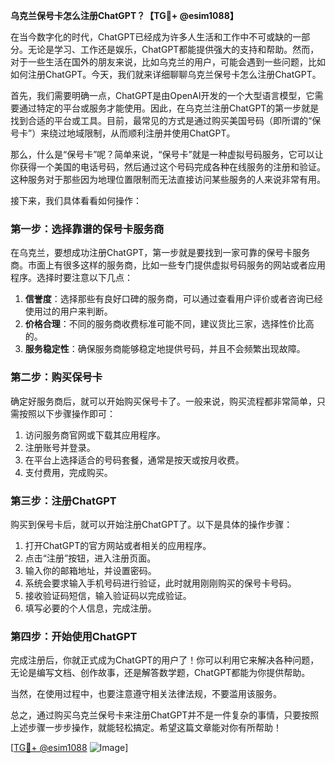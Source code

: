 **乌克兰保号卡怎么注册ChatGPT？【TG💪+ @esim1088】**

在当今数字化的时代，ChatGPT已经成为许多人生活和工作中不可或缺的一部分。无论是学习、工作还是娱乐，ChatGPT都能提供强大的支持和帮助。然而，对于一些生活在国外的朋友来说，比如乌克兰的用户，可能会遇到一些问题，比如如何注册ChatGPT。今天，我们就来详细聊聊乌克兰保号卡怎么注册ChatGPT。

首先，我们需要明确一点，ChatGPT是由OpenAI开发的一个大型语言模型，它需要通过特定的平台或服务才能使用。因此，在乌克兰注册ChatGPT的第一步就是找到合适的平台或工具。目前，最常见的方式是通过购买美国号码（即所谓的“保号卡”）来绕过地域限制，从而顺利注册并使用ChatGPT。

那么，什么是“保号卡”呢？简单来说，“保号卡”就是一种虚拟号码服务，它可以让你获得一个美国的电话号码，然后通过这个号码完成各种在线服务的注册和验证。这种服务对于那些因为地理位置限制而无法直接访问某些服务的人来说非常有用。

接下来，我们具体看看如何操作：

### 第一步：选择靠谱的保号卡服务商

在乌克兰，要想成功注册ChatGPT，第一步就是要找到一家可靠的保号卡服务商。市面上有很多这样的服务商，比如一些专门提供虚拟号码服务的网站或者应用程序。选择时要注意以下几点：

1. **信誉度**：选择那些有良好口碑的服务商，可以通过查看用户评价或者咨询已经使用过的用户来判断。
2. **价格合理**：不同的服务商收费标准可能不同，建议货比三家，选择性价比高的。
3. **服务稳定性**：确保服务商能够稳定地提供号码，并且不会频繁出现故障。

### 第二步：购买保号卡

确定好服务商后，就可以开始购买保号卡了。一般来说，购买流程都非常简单，只需按照以下步骤操作即可：

1. 访问服务商官网或下载其应用程序。
2. 注册账号并登录。
3. 在平台上选择适合的号码套餐，通常是按天或按月收费。
4. 支付费用，完成购买。

### 第三步：注册ChatGPT

购买到保号卡后，就可以开始注册ChatGPT了。以下是具体的操作步骤：

1. 打开ChatGPT的官方网站或者相关的应用程序。
2. 点击“注册”按钮，进入注册页面。
3. 输入你的邮箱地址，并设置密码。
4. 系统会要求输入手机号码进行验证，此时就用刚刚购买的保号卡号码。
5. 接收验证码短信，输入验证码以完成验证。
6. 填写必要的个人信息，完成注册。

### 第四步：开始使用ChatGPT

完成注册后，你就正式成为ChatGPT的用户了！你可以利用它来解决各种问题，无论是编写文档、创作故事，还是解答数学题，ChatGPT都能为你提供帮助。

当然，在使用过程中，也要注意遵守相关法律法规，不要滥用该服务。

总之，通过购买乌克兰保号卡来注册ChatGPT并不是一件复杂的事情，只要按照上述步骤一步步操作，就能轻松搞定。希望这篇文章能对你有所帮助！

[[TG💪+ @esim1088](https://t.me/s/esim1088) ![Image](https://i.postimg.cc/4NQfJmqS/Snipaste-2025-05-13-00-14-12.png)]